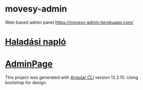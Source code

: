 # movesy-admin
Web-based admin panel
https://movesy-admin.herokuapp.com/

# [Haladási napló](https://github.com/Movesy/movesy-admin/blob/master/haladasinaplo.md)

# [AdminPage](https://movesy-admin.herokuapp.com/)

This project was generated with [Angular CLI](https://github.com/angular/angular-cli) version 12.2.10. Using bootstrap for design.
